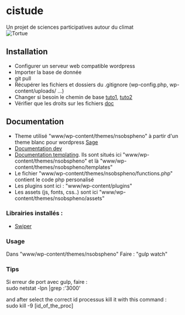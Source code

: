 # cistude  
Un projet de sciences participatives autour du climat   
![Tortue](http://68.media.tumblr.com/1ba96de42c97eb600f8f4a4a92517b30/tumblr_naqdokxkIz1s2t3cto1_400.gif  "Panda") 


## Installation  
* Configurer un serveur web compatible wordpress  
* Importer la base de donnée  
* git pull
* Récupérer les fichiers et dossiers du .gitignore (wp-config.php, wp-content/uploads/ ...)  
* Changer si besoin le chemin de base [tuto1](https://codex.wordpress.org/Changing_The_Site_URL), [tuto2](https://coolestguidesontheplanet.com/updating-wordpress-mysql-database-after-moving-to-a-new-url/)  
* Vérifier que les droits sur les fichiers [doc](https://codex.wordpress.org/fr:Modifier_les_Permissions_sur_les_Fichiers)   


## Documentation  
* Theme utilisé "www/wp-content/themes/nsobspheno" à partir d'un theme blanc pour wordpress [Sage](https://roots.io/sage/)  
* [Documentation dev](https://roots.io/sage/docs/theme-development-and-building/)  
* [Documentation templating](https://roots.io/sage/docs/theme-templates/). Ils sont situés ici "www/wp-content/themes/nsobspheno" et là "www/wp-content/themes/nsobspheno/templates"  
* Le fichier "www/wp-content/themes/nsobspheno/functions.php" contient le code php personalisé  
* Les plugins sont ici : "www/wp-content/plugins"  
* Les assets (js, fonts, css..) sont ici "www/wp-content/themes/nsobspheno/assets"  


### Librairies installés :  
* [Swiper](http://idangero.us/swiper/#.WZVgS1GrRaQ)  

### Usage  
Dans "www/wp-content/themes/nsobspheno" Faire : "gulp watch" 

### Tips
Si erreur de port avec gulp, faire :  
sudo netstat -lpn |grep :'3000'

and after select the correct id processus kill it with this command :  
sudo kill -9 [id_of_the_proc]
